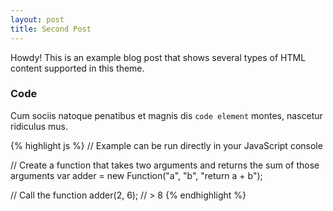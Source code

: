 ```yaml
---
layout: post
title: Second Post
---
```



<div class="message">
  Howdy! This is an example blog post that shows several types of HTML content supported in this theme.
</div>

### Code

Cum sociis natoque penatibus et magnis dis `code element` montes, nascetur ridiculus mus.

{% highlight js %}
// Example can be run directly in your JavaScript console

// Create a function that takes two arguments and returns the sum of those arguments
var adder = new Function("a", "b", "return a + b");

// Call the function
adder(2, 6);
// > 8
{% endhighlight %}
